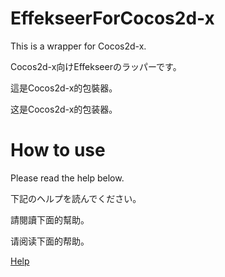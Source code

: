 ﻿EffekseerForCocos2d-x
=========

This is a wrapper for Cocos2d-x.

Cocos2d-x向けEffekseerのラッパーです。

這是Cocos2d-x的包裝器。

这是Cocos2d-x的包装器。

How to use
=========

Please read the help below.

下記のヘルプを読んでください。

請閱讀下面的幫助。

请阅读下面的帮助。

[Help](https://effekseer.github.io/EffekseerForCocos2d-x/)
